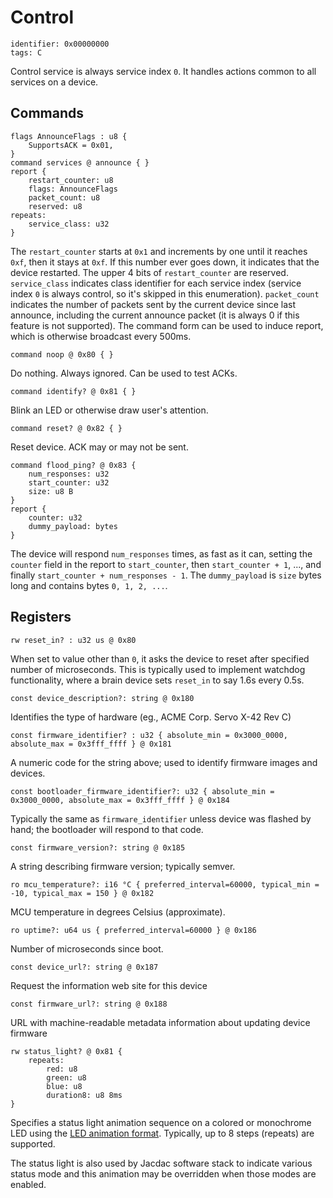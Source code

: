 # Control

    identifier: 0x00000000
    tags: C

Control service is always service index `0`.
It handles actions common to all services on a device.

## Commands

    flags AnnounceFlags : u8 {
        SupportsACK = 0x01,
    }
    command services @ announce { }
    report {
        restart_counter: u8
        flags: AnnounceFlags
        packet_count: u8
        reserved: u8
    repeats:
        service_class: u32
    }

The `restart_counter` starts at `0x1` and increments by one until it reaches `0xf`, then it stays at `0xf`.
If this number ever goes down, it indicates that the device restarted.
The upper 4 bits of `restart_counter` are reserved.
`service_class` indicates class identifier for each service index (service index `0` is always control, so it's
skipped in this enumeration).
`packet_count` indicates the number of packets sent by the current device since last announce,
including the current announce packet (it is always 0 if this feature is not supported).
The command form can be used to induce report, which is otherwise broadcast every 500ms.

    command noop @ 0x80 { }

Do nothing. Always ignored. Can be used to test ACKs.

    command identify? @ 0x81 { }

Blink an LED or otherwise draw user's attention.

    command reset? @ 0x82 { }

Reset device. ACK may or may not be sent.

    command flood_ping? @ 0x83 {
        num_responses: u32
        start_counter: u32
        size: u8 B
    }
    report {
        counter: u32
        dummy_payload: bytes
    }

The device will respond `num_responses` times, as fast as it can, setting the `counter` field in the report
to `start_counter`, then `start_counter + 1`, ..., and finally `start_counter + num_responses - 1`.
The `dummy_payload` is `size` bytes long and contains bytes `0, 1, 2, ...`.

## Registers

    rw reset_in? : u32 us @ 0x80

When set to value other than `0`, it asks the device to reset after specified number of microseconds.
This is typically used to implement watchdog functionality, where a brain device sets `reset_in` to
say 1.6s every 0.5s.

    const device_description?: string @ 0x180

Identifies the type of hardware (eg., ACME Corp. Servo X-42 Rev C)

    const firmware_identifier? : u32 { absolute_min = 0x3000_0000, absolute_max = 0x3fff_ffff } @ 0x181

A numeric code for the string above; used to identify firmware images and devices.

    const bootloader_firmware_identifier?: u32 { absolute_min = 0x3000_0000, absolute_max = 0x3fff_ffff } @ 0x184

Typically the same as `firmware_identifier` unless device was flashed by hand; the bootloader will respond to that code.

    const firmware_version?: string @ 0x185

A string describing firmware version; typically semver.

    ro mcu_temperature?: i16 °C { preferred_interval=60000, typical_min = -10, typical_max = 150 } @ 0x182

MCU temperature in degrees Celsius (approximate).

    ro uptime?: u64 us { preferred_interval=60000 } @ 0x186

Number of microseconds since boot.

    const device_url?: string @ 0x187

Request the information web site for this device

    const firmware_url?: string @ 0x188

URL with machine-readable metadata information about updating device firmware

    rw status_light? @ 0x81 {
        repeats:
            red: u8
            green: u8
            blue: u8
            duration8: u8 8ms
    }

Specifies a status light animation sequence on a colored or monochrome LED
using the [LED animation format](/spec/led-animation/).
Typically, up to 8 steps (repeats) are supported.

The status light is also used by Jacdac software stack to indicate various status mode
and this animation may be overridden when those modes are enabled.